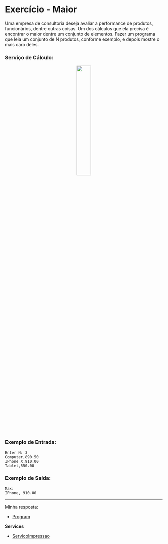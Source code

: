 # Exercício - Maior

Uma empresa de consultoria deseja avaliar a performance de produtos, funcionários, dentre outras coisas. Um dos cálculos que ela precisa é encontrar o maior dentre um conjunto de elementos. Fazer um programa que leia um conjunto de N produtos, conforme exemplo, e depois mostre o mais caro deles.

### Serviço de Cálculo:

<p align="center">
  <img src="https://github.com/JonathanBarr0s/Udemy-CSharp/assets/132490863/4cecf507-12c5-4f1e-a2da-3a8f99802387" width= 30%>
</p>

### Exemplo de Entrada:

```
Enter N: 3 
Computer,890.50
IPhone X,910.00
Tablet,550.00
```

### Exemplo de Saída:

```
Max:
IPhone, 910.00
```

---

Minha resposta:

- [Program](https://github.com/JonathanBarr0s/Udemy-CSharp/blob/main/01.%20Programa%C3%A7%C3%A3o%20Orientada%20a%20Objetos/08.%20Generics%2C%20Set%2C%20Dictionary/00.%20Numeros/Numeros/Numeros/Program.cs)

**Services**
- [ServicoImpressao](https://github.com/JonathanBarr0s/Udemy-CSharp/blob/main/01.%20Programa%C3%A7%C3%A3o%20Orientada%20a%20Objetos/08.%20Generics%2C%20Set%2C%20Dictionary/00.%20Numeros/Numeros/Numeros/Services/ServicoImpressao.cs)